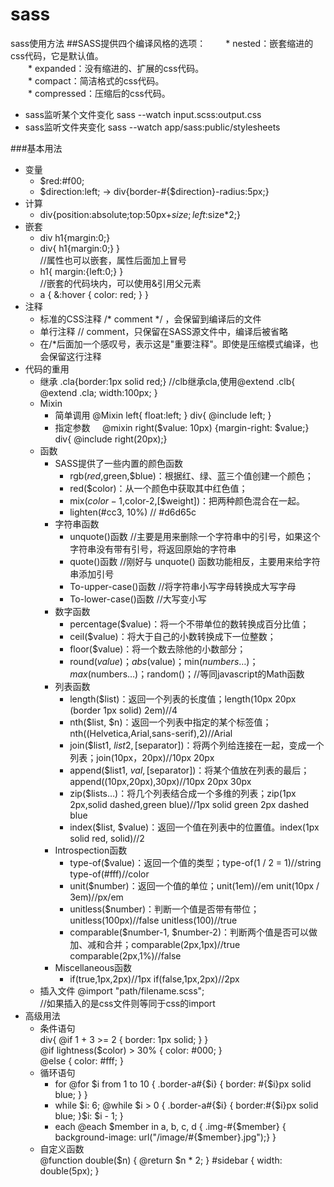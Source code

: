# sass
sass使用方法
##SASS提供四个编译风格的选项：
　　* nested：嵌套缩进的css代码，它是默认值。<br>
　　* expanded：没有缩进的、扩展的css代码。<br>
　　* compact：简洁格式的css代码。<br>
　　* compressed：压缩后的css代码。<br>
  
+ sass监听某个文件变化
    sass --watch input.scss:output.css
+ sass监听文件夹变化
    sass --watch app/sass:public/stylesheets

###基本用法
+ 变量
  * $red:#f00;
  * $direction:left;  ->  div{border-#{$direction}-radius:5px;}
+ 计算
    * div{position:absolute;top:50px+$size;left:$size*2;}
+ 嵌套
    * div h1{margin:0;}<br>
    * div{ h1{margin:0;} }<br>
    //属性也可以嵌套，属性后面加上冒号
    * h1{ margin:{left:0;} } <br>
     //嵌套的代码块内，可以使用&引用父元素
    * a { &:hover { color: red; } }<br>
+ 注释
    * 标准的CSS注释 /* comment */ ，会保留到编译后的文件
    * 单行注释 // comment，只保留在SASS源文件中，编译后被省略
    * 在/*后面加一个感叹号，表示这是"重要注释"。即使是压缩模式编译，也会保留这行注释
+ 代码的重用
    * 继承
      .cla{border:1px solid red;}
      //clb继承cla,使用@extend
      .clb{ @extend .cla; width:100px; }
    * Mixin
      * 简单调用
      @Mixin left{ float:left; }
      div{ @include left; }
      * 指定参数
      @mixin right($value: 10px) {margin-right: $value;}
      div{ @include right(20px);}
    * 函数
      * SASS提供了一些内置的颜色函数<br>
        * rgb($red,$green,$blue)：根据红、绿、蓝三个值创建一个颜色；<br>
        * red($color)：从一个颜色中获取其中红色值；<br>
        * mix($color-1,$color-2,[$weight])：把两种颜色混合在一起。<br>
        * lighten(#cc3, 10%) // #d6d65c<br>
      * 字符串函数<br>
        * unquote()函数 //主要是用来删除一个字符串中的引号，如果这个字符串没有带有引号，将返回原始的字符串<br>
        * quote()函数   //刚好与  unquote()  函数功能相反，主要用来给字符串添加引号<br>
        * To-upper-case()函数 //将字符串小写字母转换成大写字母<br>
        * To-lower-case()函数 //大写变小写<br>
      * 数字函数<br>
        * percentage($value)：将一个不带单位的数转换成百分比值；<br>
        * ceil($value)：将大于自己的小数转换成下一位整数；<br>
        * floor($value)：将一个数去除他的小数部分；<br>
        * round($value)；abs($value)；min($numbers…)；max($numbers…)；random()；//等同javascript的Math函数
      * 列表函数<br>
        * length($list)：返回一个列表的长度值；length(10px 20px (border 1px solid) 2em)//4<br>
        * nth($list, $n)：返回一个列表中指定的某个标签值；nth((Helvetica,Arial,sans-serif),2)//Arial<br>
        * join($list1, $list2, [$separator])：将两个列给连接在一起，变成一个列表；join(10px，20px)//10px 20px<br>
        * append($list1, $val, [$separator])：将某个值放在列表的最后；append((10px,20px),30px)//10px 20px 30px<br>
        * zip($lists…)：将几个列表结合成一个多维的列表；zip(1px 2px,solid dashed,green blue)//1px solid green 2px dashed blue<br>
        * index($list, $value)：返回一个值在列表中的位置值。index(1px solid red, solid)//2<br>
      * Introspection函数<br>
        * type-of($value)：返回一个值的类型；type-of(1 / 2 = 1)//string  type-of(#fff)//color<br>
        * unit($number)：返回一个值的单位；unit(1em)//em  unit(10px / 3em)//px/em<br>
        * unitless($number)：判断一个值是否带有带位；unitless(100px)//false  unitless(100)//true<br>
        * comparable($number-1, $number-2)：判断两个值是否可以做加、减和合并；comparable(2px,1px)//true  comparable(2px,1%)//false<br>
      * Miscellaneous函数
        * if(true,1px,2px)//1px  if(false,1px,2px)//2px
    * 插入文件
      @import "path/filename.scss";<br>
      //如果插入的是css文件则等同于css的import
+ 高级用法  
    * 条件语句<br>
      div{ @if 1 + 3 >= 2 { border: 1px solid; } }<br>
      @if lightness($color) > 30% { color: #000; } <br>
      @else { color: #fff; }
    * 循环语句
      * for 
         @for $i from 1 to 10 { .border-a#{$i} { border: #{$i}px solid blue; } }
      * while
         $i: 6;
         @while $i > 0 { .border-a#{$i} { border:#{$i}px solid blue; }$i: $i - 1; }
      * each
         @each $member in a, b, c, d { .img-#{$member} { background-image: url("/image/#{$member}.jpg");} }  
    * 自定义函数<br>
       @function double($n) { @return $n * 2; }
       \#sidebar { width: double(5px); }

